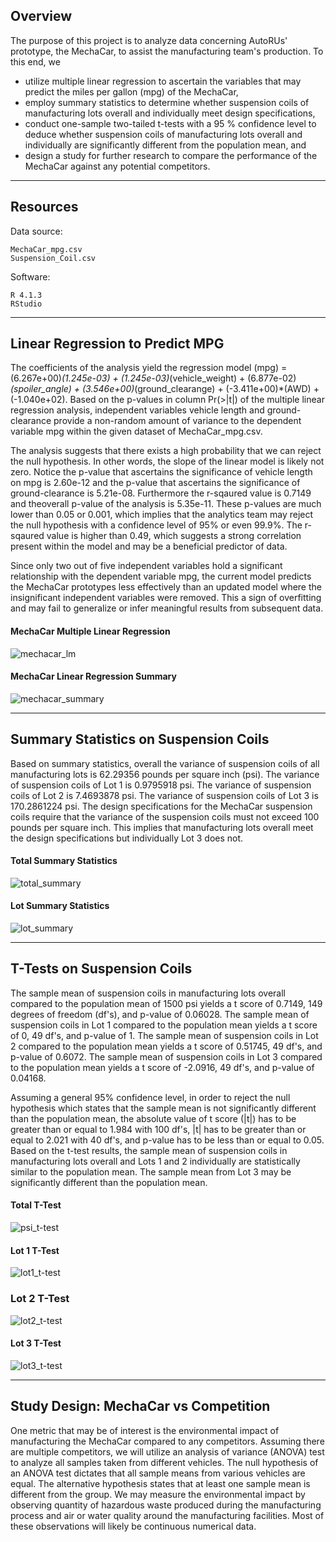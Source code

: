 ## Overview

The purpose of this project is to analyze data concerning AutoRUs' prototype, the MechaCar, to assist the manufacturing team's production. To this end, we 
* utilize multiple linear regression to ascertain the variables that may predict the miles per gallon (mpg) of the MechaCar,
* employ summary statistics to determine whether suspension coils of manufacturing lots overall and individually meet design specifications,
* conduct one-sample two-tailed t-tests with a 95 % confidence level to deduce whether suspension coils of manufacturing lots overall and individually are significantly different from the population mean, and
* design a study for further research to compare the performance of the MechaCar against any potential competitors.

---

## Resources

Data source:

    MechaCar_mpg.csv
    Suspension_Coil.csv

<!-- "pip show <software>" in command prompt to see pip install ver -->
<!-- pip show code from https://stackoverflow.com/questions/10214827/find-which-version-of-package-is-installed-with-pip -->
Software:

    R 4.1.3
    RStudio

---

## Linear Regression to Predict MPG
<!-- Which variables/coefficients provided a non-random amount of variance to the mpg values in the dataset?
Is the slope of the linear model considered to be zero? Why or why not?
Does this linear model predict mpg of MechaCar prototypes effectively? Why or why not? -->

The coefficients of the analysis yield the regression model (mpg) = (6.267e+00)*(1.245e-03) + (1.245e-03)*(vehicle_weight) + (6.877e-02)*(spoiler_angle) + (3.546e+00)*(ground_clearange) + (-3.411e+00)*(AWD) + (-1.040e+02). Based on the p-values in column Pr(>|t|) of the multiple linear regression analysis, independent variables vehicle length and ground-clearance provide a non-random amount of variance to the dependent variable mpg within the given dataset of MechaCar_mpg.csv.

The analysis suggests that there exists a high probability that we can reject the null hypothesis. In other words, the slope of the linear model is likely not zero. Notice the p-value that ascertains the significance of vehicle length on mpg is 2.60e-12 and the p-value that ascertains the significance of ground-clearance is 5.21e-08. Furthermore the r-sqaured value is 0.7149 and theoverall p-value of the analysis is 5.35e-11. These p-values are much lower than 0.05 or 0.001, which implies that the analytics team may reject the null hypothesis with a confidence level of 95% or even 99.9%. The r-sqaured value is higher than 0.49, which suggests a strong correlation present within the model and may be a beneficial predictor of data. 

Since only two out of five independent variables hold a significant relationship with the dependent variable mpg, the current model predicts the MechaCar prototypes less effectively than an updated model where the insignificant independent variables were removed. This a sign of overfitting and may fail to generalize or infer meaningful results from subsequent data.

#### MechaCar Multiple Linear Regression

![mechacar_lm](https://user-images.githubusercontent.com/96349090/163808128-8c137ad6-4ca6-44cc-9a8d-9a05adbf7d15.png)


#### MechaCar Linear Regression Summary

![mechacar_summary](https://user-images.githubusercontent.com/96349090/163808211-9213bd2d-37f6-422a-ab34-d4f837fb0631.png)


---

## Summary Statistics on Suspension Coils
<!-- The design specifications for the MechaCar suspension coils dictate that the variance of the suspension coils must not exceed 100 pounds per square inch. Does the current manufacturing data meet this design specification for all manufacturing lots in total and each lot individually? Why or why not? -->

Based on summary statistics, overall the variance of suspension coils of all manufacturing lots is 62.29356 pounds per square inch (psi). The variance of suspension coils of Lot 1 is 0.9795918 psi. The variance of suspension coils of Lot 2 is 7.4693878 psi. The variance of suspension coils of Lot 3 is 170.2861224 psi. 
The design specifications for the MechaCar suspension coils require that the variance of the suspension coils must not exceed 100 pounds per square inch. This implies that manufacturing lots overall meet the design specifications but individually Lot 3 does not.

#### Total Summary Statistics

![total_summary](https://user-images.githubusercontent.com/96349090/163807989-118c173a-ae6b-4c80-acfd-24f2c30d5cc6.png)


#### Lot Summary Statistics

![lot_summary](https://user-images.githubusercontent.com/96349090/163808035-9a037f66-2112-4970-ba47-3118c9b0c78f.png)


---

## T-Tests on Suspension Coils
<!-- Briefly summarize your interpretation and findings for the t-test results. Include screenshots of the t-test to support your summary. -->

The sample mean of suspension coils in manufacturing lots overall compared to the population mean of 1500 psi yields a t score of 0.7149, 149 degrees of freedom (df's), and p-value of 0.06028. The sample mean of suspension coils in Lot 1 compared to the population mean yields a t score of 0, 49 df's, and p-value of 1. The sample mean of suspension coils in Lot 2 compared to the population mean yields a t score of 0.51745, 49 df's, and p-value of 0.6072. The sample mean of suspension coils in Lot 3 compared to the population mean yields a t score of -2.0916, 49 df's, and p-value of 0.04168.

Assuming a general 95% confidence level, in order to reject the null hypothesis which states that the sample mean is not significantly different than the population mean, the absolute value of t score (|t|) has to be greater than or equal to 1.984 with 100 df's, |t| has to be greater than or equal to 2.021 with 40 df's, and p-value has to be less than or equal to 0.05. Based on the t-test results, the sample mean of suspension coils in manufacturing lots overall and Lots 1 and 2 individually are statistically similar to the population mean. The sample mean from Lot 3 may be significantly different than the population mean.

#### Total T-Test

![psi_t-test](https://user-images.githubusercontent.com/96349090/163808281-8668d95a-fc77-486e-9003-75044990c140.png)


#### Lot 1 T-Test

![lot1_t-test](https://user-images.githubusercontent.com/96349090/163808329-35d863bc-cc41-497e-b748-010fc4cdef7f.png)


### Lot 2 T-Test

![lot2_t-test](https://user-images.githubusercontent.com/96349090/163808416-85b4f707-deb5-4530-b5da-98bd337319b2.png)


#### Lot 3 T-Test

![lot3_t-test](https://user-images.githubusercontent.com/96349090/163808450-4da4e691-9cda-4ae4-91d1-c209724dedb3.png)


---

## Study Design: MechaCar vs Competition
<!-- Write a short description of a statistical study that can quantify how the MechaCar performs against the competition. In your study design, think critically about what metrics would be of interest to a consumer: for a few examples, cost, city or highway fuel efficiency, horse power, maintenance cost, or safety rating.
In your description, address the following questions:
What metric or metrics are you going to test?
What is the null hypothesis or alternative hypothesis?
What statistical test would you use to test the hypothesis? And why?
What data is needed to run the statistical test? -->

One metric that may be of interest is the environmental impact of manufacturing the MechaCar compared to any competitors. Assuming there are multiple competitors, we will utilize an analysis of variance (ANOVA) test to analyze all samples taken from different vehicles. The null hypothesis of an ANOVA test dictates that all sample means from various vehicles are equal. The alternative hypothesis states that at least one sample mean is different from the group. 
We may measure the environmental impact by observing quantity of hazardous waste produced during the manufacturing process and air or water quality around the manufacturing facilities. Most of these observations will likely be continuous numerical data.
